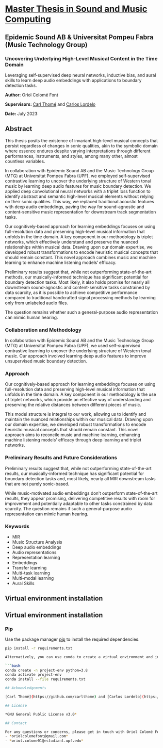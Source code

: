 # [Master Thesis in Sound and Music Computing](https://zenodo.org/records/8380670)
## Epidemic Sound AB & Universitat Pompeu Fabra (Music Technology Group)

### Uncovering Underlying High-Level Musical Content in the Time Domain

Leveraging self-supervised deep neural networks, inductive bias, and aural skills to learn deep audio embeddings with applications to boundary detection tasks.

**Author:** Oriol Colomé Font

**Supervisors:** [Carl Thomé](https://github.com/carlthome) and [Carlos Lordelo](https://github.com/cpvlordelo)

**Date:** July 2023

## Abstract

This thesis posits the existence of invariant high-level musical concepts that persist regardless of changes in sonic qualities, akin to the symbolic domain where essence endures despite varying interpretations through different performances, instruments, and styles, among many other, almost countless variables.

In collaboration with Epidemic Sound AB and the Music Technology Group (MTG) at Universitat Pompeu Fabra (UPF), we employed self-supervised contrastive learning to uncover the underlying structure of Western tonal music by learning deep audio features for music boundary detection. We applied deep convolutional neural networks with a triplet loss function to identify abstract and semantic high-level musical elements without relying on their sonic qualities. This way, we replaced traditional acoustic features with deep audio embeddings, paving the way for sound-agnostic and content-sensitive music representation for downstream track segmentation tasks.

Our cognitively-based approach for learning embeddings focuses on using full-resolution data and preserving high-level musical information that unfolds in the time domain. A key component in our methodology is triplet networks, which effectively understand and preserve the nuanced relationships within musical data. Drawing upon our domain expertise, we developed robust transformations to encode heuristic musical concepts that should remain constant. This novel approach combines music and machine learning to enhance machine listening models’ efficacy.

Preliminary results suggest that, while not outperforming state-of-the-art methods, our musically-informed technique has significant potential for boundary detection tasks. Most likely, it also holds promise for nearly all downstream sound-agnostic and content-sensitive tasks constrained by data scarcity, as it is possible to achieve competitive performance compared to traditional handcrafted signal processing methods by learning only from unlabeled audio files.

The question remains whether such a general-purpose audio representation can mimic human hearing.

### Collaboration and Methodology

In collaboration with Epidemic Sound AB and the Music Technology Group (MTG) at Universitat Pompeu Fabra (UPF), we used self-supervised contrastive learning to uncover the underlying structure of Western tonal music. Our approach involved learning deep audio features to improve unsupervised music boundary detection.

### Approach

Our cognitively-based approach for learning embeddings focuses on using full-resolution data and preserving high-level musical information that unfolds in the time domain. A key component in our methodology is the use of triplet networks, which provide an effective way of understanding and preserving the relative distances between different pieces of music. 

This model structure is integral to our work, allowing us to identify and maintain the nuanced relationships within our musical data. Drawing upon our domain expertise, we developed robust transformations to encode heuristic musical concepts that should remain constant. This novel approach aims to reconcile music and machine learning, enhancing machine listening models’ efficacy through deep learning and triplet networks.

### Preliminary Results and Future Considerations

Preliminary results suggest that, while not outperforming state-of-the-art results, our musically-informed technique has significant potential for boundary detection tasks and, most likely, nearly all MIR downstream tasks that are not purely sonic-based.

While music-motivated audio embeddings don't outperform state-of-the-art results, they appear promising, delivering competitive results with room for improvement and potentially adaptable to other tasks constrained by data scarcity. The question remains if such a general-purpose audio representation can mimic human hearing.

### Keywords

- MIR
- Music Structure Analysis
- Deep audio embeddings
- Audio representations
- Representation learning
- Embeddings
- Transfer learning
- Multi-task learning
- Multi-modal learning
- Aural Skills

## Virtual environment installation

## Virtual environment installation

### Pip

Use the package manager [pip](https://pip.pypa.io/en/stable/) to install the required dependencies.

```bash
pip install -r requirements.txt

Alternatively, you can use conda to create a virtual environment and install the required dependencies.

```bash
conda create -n project-env python=3.8
conda activate project-env
conda install --file requirements.txt

## Acknowledgements

[Carl Thomé](https://github.com/carlthome) and [Carlos Lordelo](https://github.com/cpvlordelo), whose unrivaled expertise in the areas of MIR, ML, and DSP has not only been pivotal to the success of my thesis but their wisdom and guidance have been a constant source of motivation and enlightenment.

## License

*GNU General Public License v3.0*

## Contact

For any questions or concerns, please get in touch with Oriol Colomé Font at:
- *oriolcolomefont@gmail.com*
- *oriol.colome01@estudiant.upf.edu*
